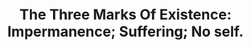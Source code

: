 ---
title: "The Three Marks Of Existence: Impermanence; Suffering; No self."
tags: buddhism human
buddhistidea: true
order: 1
---